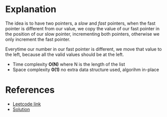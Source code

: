
# Explanation

The idea is to have two pointers, a _slow_ and _fast_ pointers,
when the fast pointer is different from our value, we copy the value of our fast pointer in the position of our slow pointer, incrementing both pointers, otherwise we only
increment the fast pointer.

Everytime our number in our fast pointer is different, we move that value to the left, because all the valid values should be at the left.

- Time complexity **O(N)** where N is the length of the list
- Space complexity **0(1)** no extra data structure used, algorihm in-place

# References

- [Leetcode link](https://leetcode.com/problems/remove-element/description/)
- [Solution](https://leetcode.com/problems/remove-element/solutions/127824/remove-element/)